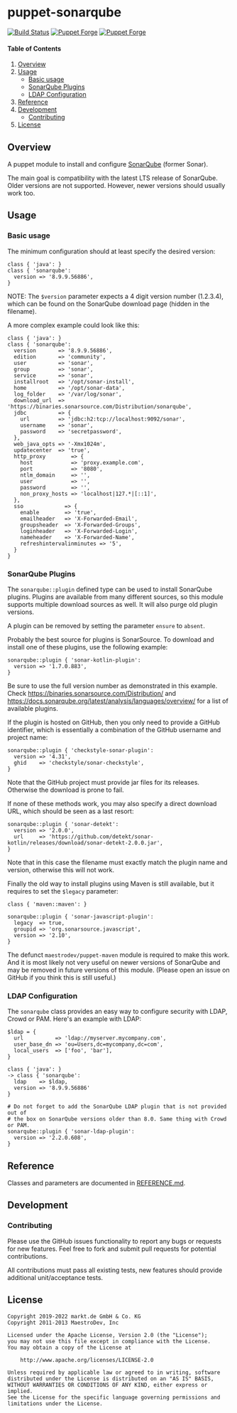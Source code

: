 # puppet-sonarqube

[![Build Status](https://github.com/markt-de/puppet-sonarqube/actions/workflows/ci.yaml/badge.svg)](https://github.com/markt-de/puppet-sonarqube/actions/workflows/ci.yaml)
[![Puppet Forge](https://img.shields.io/puppetforge/v/fraenki/sonarqube.svg)](https://forge.puppetlabs.com/fraenki/sonarqube)
[![Puppet Forge](https://img.shields.io/puppetforge/f/fraenki/sonarqube.svg)](https://forge.puppetlabs.com/fraenki/sonarqube)

#### Table of Contents

1. [Overview](#overview)
2. [Usage](#usage)
    - [Basic usage](#basic-usage)
    - [SonarQube Plugins](#sonarqube-plugins)
    - [LDAP Configuration](#ldap-configuration)
3. [Reference](#reference)
4. [Development](#development)
    - [Contributing](#contributing)
5. [License](#license)

## Overview

A puppet module to install and configure [SonarQube](https://www.sonarqube.org/) (former Sonar).

The main goal is compatibility with the latest LTS release of SonarQube. Older versions are not supported. However, newer versions should usually work too.

## Usage

### Basic usage

The minimum configuration should at least specify the desired version:

```puppet
class { 'java': }
class { 'sonarqube':
  version => '8.9.9.56886',
}
```

NOTE: The `$version` parameter expects a 4 digit version number (1.2.3.4), which can be found on the SonarQube download page (hidden in the filename).

A more complex example could look like this:

```puppet
class { 'java': }
class { 'sonarqube':
  version       => '8.9.9.56886',
  edition       => 'community',
  user          => 'sonar',
  group         => 'sonar',
  service       => 'sonar',
  installroot   => '/opt/sonar-install',
  home          => '/opt/sonar-data',
  log_folder    => '/var/log/sonar',
  download_url  => 'https://binaries.sonarsource.com/Distribution/sonarqube',
  jdbc          => {
    url         => 'jdbc:h2:tcp://localhost:9092/sonar',
    username    => 'sonar',
    password    => 'secretpassword',
  },
  web_java_opts => '-Xmx1024m',
  updatecenter  => 'true',
  http_proxy        => {
    host            => 'proxy.example.com',
    port            => '8080',
    ntlm_domain     => '',
    user            => '',
    password        => '',
    non_proxy_hosts => 'localhost|127.*|[::1]',
  },
  sso             => {
    enable        => 'true',
    emailheader   => 'X-Forwarded-Email',
    groupsheader  => 'X-Forwarded-Groups',
    loginheader   => 'X-Forwarded-Login',
    nameheader    => 'X-Forwarded-Name',
    refreshintervalinminutes => '5',
  }
}
```

### SonarQube Plugins

The `sonarqube::plugin` defined type can be used to install SonarQube plugins. Plugins are available from many different sources, so this module supports multiple download sources as well. It will also purge old plugin versions.

A plugin can be removed by setting the parameter `ensure` to `absent`.

Probably the best source for plugins is SonarSource. To download and install one of these plugins, use the following example:

```plugin
sonarqube::plugin { 'sonar-kotlin-plugin':
  version => '1.7.0.883',
}
```

Be sure to use the full version number as demonstrated in this example.
Check https://binaries.sonarsource.com/Distribution/ and https://docs.sonarqube.org/latest/analysis/languages/overview/ for a list of available plugins.

If the plugin is hosted on GitHub, then you only need to provide a GitHub identifier, which is essentially a combination of the GitHub username and project name:

```plugin
sonarqube::plugin { 'checkstyle-sonar-plugin':
  version => '4.31',
  ghid    => 'checkstyle/sonar-checkstyle',
}
```

Note that the GitHub project must provide jar files for its releases. Otherwise the download is prone to fail.

If none of these methods work, you may also specify a direct download URL, which should be seen as a last resort:

```plugin
sonarqube::plugin { 'sonar-detekt':
  version => '2.0.0',
  url     => 'https://github.com/detekt/sonar-kotlin/releases/download/sonar-detekt-2.0.0.jar',
}
```

Note that in this case the filename must exactly match the plugin name and version, otherwise this will not work.

Finally the old way to install plugins using Maven is still available, but it requires to set the `$legacy` parameter:

```puppet
class { 'maven::maven': }

sonarqube::plugin { 'sonar-javascript-plugin':
  legacy  => true,
  groupid => 'org.sonarsource.javascript',
  version => '2.10',
}
```

The defunct `maestrodev/puppet-maven` module is required to make this work. And it is most likely not very useful on newer versions of SonarQube and may be removed in future versions of this module. (Please open an issue on GitHub if you think this is still useful.)

### LDAP Configuration

The `sonarqube` class provides an easy way to configure security with LDAP, Crowd or PAM. Here's an example with LDAP:

```puppet
$ldap = {
  url          => 'ldap://myserver.mycompany.com',
  user_base_dn => 'ou=Users,dc=mycompany,dc=com',
  local_users  => ['foo', 'bar'],
}

class { 'java': }
-> class { 'sonarqube':
  ldap    => $ldap,
  version => '8.9.9.56886'
}

# Do not forget to add the SonarQube LDAP plugin that is not provided out of
# the box on SonarQube versions older than 8.0. Same thing with Crowd or PAM.
sonarqube::plugin { 'sonar-ldap-plugin':
  version => '2.2.0.608',
}
```

## Reference

Classes and parameters are documented in [REFERENCE.md](REFERENCE.md).

## Development

### Contributing

Please use the GitHub issues functionality to report any bugs or requests for new features. Feel free to fork and submit pull requests for potential contributions.

All contributions must pass all existing tests, new features should provide additional unit/acceptance tests.

## License

```
Copyright 2019-2022 markt.de GmbH & Co. KG
Copyright 2011-2013 MaestroDev, Inc

Licensed under the Apache License, Version 2.0 (the "License");
you may not use this file except in compliance with the License.
You may obtain a copy of the License at

    http://www.apache.org/licenses/LICENSE-2.0

Unless required by applicable law or agreed to in writing, software
distributed under the License is distributed on an "AS IS" BASIS,
WITHOUT WARRANTIES OR CONDITIONS OF ANY KIND, either express or implied.
See the License for the specific language governing permissions and
limitations under the License.
```
